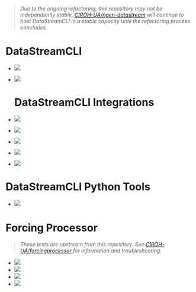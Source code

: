 > *Due to the ongoing refactoring, this repository may not be independently stable. [CIROH-UA/ngen-datastream](https://github.com/CIROH-UA/ngen-datastream) will continue to host DataStreamCLI in a stable capacity until the refactoring process concludes.*

# DataStreamCLI
* ![](https://github.com/CIROH-UA/datastreamcli/actions/workflows/test_datastream_ngiab.yaml/badge.svg)
* ![](https://github.com/CIROH-UA/datastreamcli/actions/workflows/test_datastream_options.yaml/badge.svg)

  # DataStreamCLI Integrations
* ![](https://github.com/CIROH-UA/datastreamcli/actions/workflows/test_datastream_ngiab_troute_v2_1.yaml/badge.svg)
* ![](https://github.com/CIROH-UA/datastreamcli/actions/workflows/test_datastream_ngiab_troute_v2_2.yaml/badge.svg)
* ![](https://github.com/CIROH-UA/datastreamcli/actions/workflows/test_hfsubset_v2_1.yaml/badge.svg)
* ![](https://github.com/CIROH-UA/datastreamcli/actions/workflows/test_hfsubset_v2_2.yaml/badge.svg)
* ![](https://github.com/CIROH-UA/datastreamcli/actions/workflows/test_teehr_integration.yaml/badge.svg)

# DataStreamCLI Python Tools
* ![](https://github.com/CIROH-UA/datastreamcli/actions/workflows/datastream_python.yaml/badge.svg)

<!--
# Docker
* ![](https://github.com/CIROH-UA/ngen-datastream/actions/workflows/build_test_docker_x86.yaml/badge.svg)
* ![](https://github.com/CIROH-UA/ngen-datastream/actions/workflows/build_test_push_docker_x86.yaml/badge.svg)
* ![](https://github.com/CIROH-UA/ngen-datastream/actions/workflows/build_test_push_docker_arm.yaml/badge.svg)
-->

# Forcing Processor
> *These tests are upstream from this repository. See [CIROH-UA/forcingprocessor](https://github.com/CIROH-UA/forcingprocessor) for information and troubleshooting.*
* ![](https://github.com/CIROH-UA/forcingprocessor/actions/workflows/forcingprocessor_aws_sources.yaml/badge.svg)
* ![](https://github.com/CIROH-UA/forcingprocessor/actions/workflows/forcingprocessor_gcs_sources.yaml/badge.svg)
* ![](https://github.com/CIROH-UA/forcingprocessor/actions/workflows/forcingprocessor_plotting.yaml/badge.svg)
* ![](https://github.com/CIROH-UA/forcingprocessor/actions/workflows/forcingprocessor_weights.yaml/badge.svg)